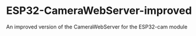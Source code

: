 # ESP32-CameraWebServer-improved
An improved version of the CameraWebServer for the ESP32-cam module
